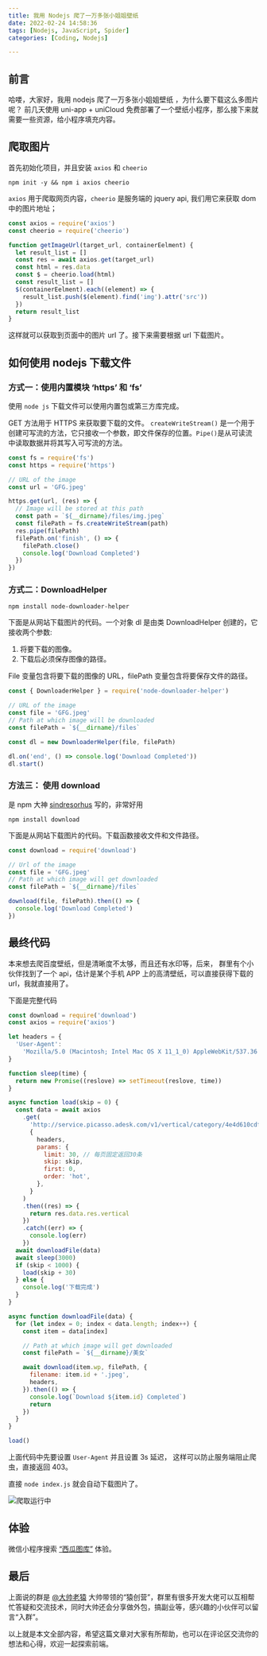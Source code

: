 ```yaml
---
title: 我用 Nodejs 爬了一万多张小姐姐壁纸 
date: 2022-02-24 14:58:36
tags: [Nodejs, JavaScript, Spider]
categories: [Coding, Nodejs]

---
```


前言
--

哈喽，大家好，我用 nodejs 爬了一万多张小姐姐壁纸 ，为什么要下载这么多图片呢？ 前几天使用 uni-app + uniCloud 免费部署了一个壁纸小程序，那么接下来就需要一些资源，给小程序填充内容。

爬取图片
----

首先初始化项目，并且安装 `axios` 和 `cheerio`

```
npm init -y && npm i axios cheerio

```

`axios` 用于爬取网页内容，`cheerio` 是服务端的 jquery api, 我们用它来获取 dom 中的图片地址；

```javascript
const axios = require('axios')
const cheerio = require('cheerio')

function getImageUrl(target_url, containerEelment) {
  let result_list = []
  const res = await axios.get(target_url)
  const html = res.data
  const $ = cheerio.load(html)
  const result_list = []
  $(containerEelment).each((element) => {
    result_list.push($(element).find('img').attr('src'))
  })
  return result_list
}

```

这样就可以获取到页面中的图片 url 了。接下来需要根据 url 下载图片。

如何使用 nodejs 下载文件
----------------

### 方式一：使用内置模块 ‘https’ 和 ‘fs’

使用 `node js` 下载文件可以使用内置包或第三方库完成。

GET 方法用于 HTTPS 来获取要下载的文件。 `createWriteStream()` 是一个用于创建可写流的方法，它只接收一个参数，即文件保存的位置。`Pipe()`是从可读流中读取数据并将其写入可写流的方法。

```javascript
const fs = require('fs')
const https = require('https')

// URL of the image
const url = 'GFG.jpeg'

https.get(url, (res) => {
  // Image will be stored at this path
  const path = `${__dirname}/files/img.jpeg`
  const filePath = fs.createWriteStream(path)
  res.pipe(filePath)
  filePath.on('finish', () => {
    filePath.close()
    console.log('Download Completed')
  })
})

```

### 方式二：DownloadHelper

```
npm install node-downloader-helper

```

下面是从网站下载图片的代码。一个对象 dl 是由类 DownloadHelper 创建的，它接收两个参数:

1.  将要下载的图像。
2.  下载后必须保存图像的路径。

File 变量包含将要下载的图像的 URL，filePath 变量包含将要保存文件的路径。

```javascript
const { DownloaderHelper } = require('node-downloader-helper')

// URL of the image
const file = 'GFG.jpeg'
// Path at which image will be downloaded
const filePath = `${__dirname}/files`

const dl = new DownloaderHelper(file, filePath)

dl.on('end', () => console.log('Download Completed'))
dl.start()

```

### 方法三： 使用 **download**

是 npm 大神 [sindresorhus](https://link.juejin.cn/?target=https%3A%2F%2Fgithub.com%2Fkevva%2Fdownload%2Fcommits%3Fauthor%3Dsindresorhus "https://github.com/kevva/download/commits?author=sindresorhus") 写的，非常好用

```
npm install download

```

下面是从网站下载图片的代码。下载函数接收文件和文件路径。

```javascript
const download = require('download')

// Url of the image
const file = 'GFG.jpeg'
// Path at which image will get downloaded
const filePath = `${__dirname}/files`

download(file, filePath).then(() => {
  console.log('Download Completed')
})

```

最终代码
----

本来想去爬百度壁纸，但是清晰度不太够，而且还有水印等，后来， 群里有个小伙伴找到了一个 api，估计是某个手机 APP 上的高清壁纸，可以直接获得下载的 url，我就直接用了。

下面是完整代码

```javascript
const download = require('download')
const axios = require('axios')

let headers = {
  'User-Agent':
    'Mozilla/5.0 (Macintosh; Intel Mac OS X 11_1_0) AppleWebKit/537.36 (KHTML, like Gecko) Chrome/87.0.4280.88 Safari/537.36',
}

function sleep(time) {
  return new Promise((reslove) => setTimeout(reslove, time))
}

async function load(skip = 0) {
  const data = await axios
    .get(
      'http://service.picasso.adesk.com/v1/vertical/category/4e4d610cdf714d2966000000/vertical',
      {
        headers,
        params: {
          limit: 30, // 每页固定返回30条
          skip: skip,
          first: 0,
          order: 'hot',
        },
      }
    )
    .then((res) => {
      return res.data.res.vertical
    })
    .catch((err) => {
      console.log(err)
    })
  await downloadFile(data)
  await sleep(3000)
  if (skip < 1000) {
    load(skip + 30)
  } else {
    console.log('下载完成')
  }
}

async function downloadFile(data) {
  for (let index = 0; index < data.length; index++) {
    const item = data[index]

    // Path at which image will get downloaded
    const filePath = `${__dirname}/美女`

    await download(item.wp, filePath, {
      filename: item.id + '.jpeg',
      headers,
    }).then(() => {
      console.log(`Download ${item.id} Completed`)
      return
    })
  }
}

load()

```

上面代码中先要设置 `User-Agent` 并且设置 3s 延迟， 这样可以防止服务端阻止爬虫，直接返回 403。

直接 `node index.js` 就会自动下载图片了。

![爬取运行中](https://p3-juejin.byteimg.com/tos-cn-i-k3u1fbpfcp/ea62f4b6d6d643eda94cc36fcc269c5d~tplv-k3u1fbpfcp-zoom-in-crop-mark:3024:0:0:0.image?)

体验
--

微信小程序搜索 [“西瓜图库”](https://link.juejin.cn/?target=https%3A%2F%2Fp6-juejin.byteimg.com%2Ftos-cn-i-k3u1fbpfcp%2Fc5301b8b97094e92bfae240d7eb1ec5e~tplv-k3u1fbpfcp-zoom-1.awebp%3F "https://p6-juejin.byteimg.com/tos-cn-i-k3u1fbpfcp/c5301b8b97094e92bfae240d7eb1ec5e~tplv-k3u1fbpfcp-zoom-1.awebp?") 体验。

最后
--

上面说的群是 [@大帅老猿](https://juejin.cn/user/2955079655898093/posts "https://juejin.cn/user/2955079655898093/posts") 大帅带领的“猿创营”，群里有很多开发大佬可以互相帮忙答疑和交流技术，同时大帅还会分享做外包，搞副业等，感兴趣的小伙伴可以留言“入群”。

以上就是本文全部内容，希望这篇文章对大家有所帮助，也可以在评论区交流你的想法和心得，欢迎一起探索前端。
